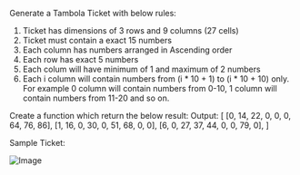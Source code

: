 Generate a Tambola Ticket with below rules:

1. Ticket has dimensions of 3 rows and 9 columns (27 cells)
2. Ticket must contain a exact 15 numbers
3. Each column has numbers arranged in Ascending order
4. Each row has exact 5 numbers
5. Each colum will have minimum of 1 and maximum of 2 numbers
6. Each i column will contain numbers from (i * 10 + 1) to (i * 10 + 10) only. For example 0 column will contain numbers from 0-10, 1 column will contain numbers from 11-20 and so on.

Create a function which return the below result:
Output: 
[
  [0, 14, 22, 0, 0, 0, 64, 76, 86],
  [1, 16, 0, 30, 0, 51, 68, 0, 0],
  [6, 0, 27, 37, 44, 0, 0, 79, 0],
]

Sample Ticket:

![Image](https://i.stack.imgur.com/0w29r.jpg)


